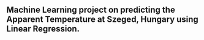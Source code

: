 ## Machine Learning project on predicting the Apparent Temperature at Szeged, Hungary using Linear Regression.
